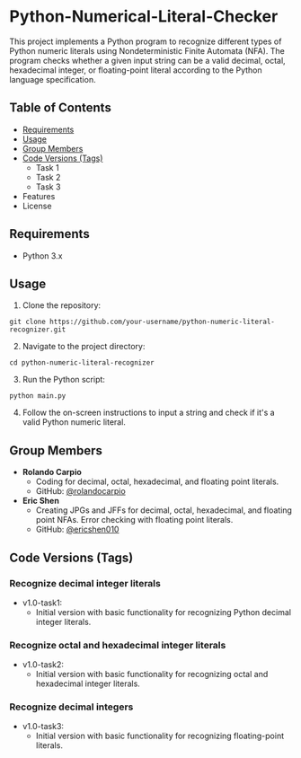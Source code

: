 # Python-Numerical-Literal-Checker
This project implements a Python program to recognize different types of Python numeric literals using Nondeterministic Finite Automata (NFA). The program checks whether a given input string can be a valid decimal, octal, hexadecimal integer, or floating-point literal according to the Python language specification.

## Table of Contents
* [Requirements](##requirements)
* [Usage](##usage)
* [Group Members](##group-members)
* [Code Versions (Tags)](##code-versions-(tags))
  * Task 1
  * Task 2
  * Task 3
* Features
* License

## Requirements
* Python 3.x

## Usage
1. Clone the repository:
<pre><code>git clone https://github.com/your-username/python-numeric-literal-recognizer.git
</code></pre>
2. Navigate to the project directory:
<pre><code>cd python-numeric-literal-recognizer</code></pre>
3. Run the Python script:
<pre><code>python main.py</code></pre>
4. Follow the on-screen instructions to input a string and check if it's a valid Python numeric literal.

## Group Members
* **Rolando Carpio**
  - Coding for decimal, octal, hexadecimal, and floating point literals.
  * GitHub: [@rolandocarpio](https://github.com/rolandocarpio)
* **Eric Shen**
  - Creating JPGs and JFFs for decimal, octal, hexadecimal, and floating point NFAs. Error checking with floating point literals.
  * GitHub: [@ericshen010](https://github.com/ericshen010)

## Code Versions (Tags)
### Recognize decimal integer literals
* v1.0-task1:
  * Initial version with basic functionality for recognizing Python decimal integer literals.
### Recognize octal and hexadecimal integer literals
* v1.0-task2:
  * Initial version with basic functionality for recognizing octal and hexadecimal integer literals.
### Recognize decimal integers
* v1.0-task3:
  * Initial version with basic functionality for recognizing floating-point literals.
